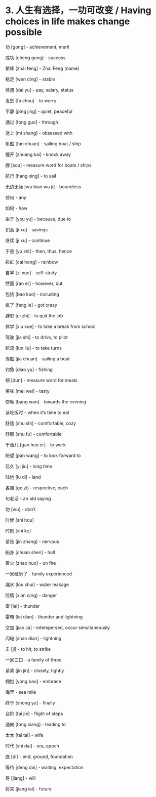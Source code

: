 # 3. 人生有选择，一功可改变 / Having choices in life makes change possible

功 [gong] - achievement, merit

成功 [cheng gong] - success

翟峰 [zhai feng] - Zhai Feng (name)

稳定 [wen ding] - stable

待遇 [dai yu] - pay, salary, status

发愁 [fa chou] - to worry

平静 [ping jing] - quiet, peaceful

通过 [tong guo] - through

迷上 [mi shang] - obsessed with

帆船 [fan chuan] - sailing boat / ship

撞开 [zhuang kai] - knock away

艘 [sou] - measure word for boats / ships

航行 [hang xing] - to sail

无边无际 [wu bian wu ji] - boundless

任何 - any

如何 - how

由于 [you yu] - because, due to

积蓄 [ji xu] - savings

继续 [ji xu] - continue

于是 [yu shi] - then, thus, hence

彩虹 [cai hong] - rainbow

自学 [zi xue] - self-study

然而 [ran er] - however, but

包括 [bao kuo] - including

疯了 [feng le] - got crazy

辞职 [ci zhi] - to quit the job

休学 [xiu xue] - to take a break from school

驾驶 [jia shi] - to drive, to pilot

轮流 [lun liu] - to take turns

驾船 [jia chuan] - sailing a boat

钓鱼 [diao yu] - fishing

顿 [dun] - measure word for meals

美味 [mei wei] - tasty

傍晚 [bang wan] - towards the evening

该吃饭时 - when it’s time to eat

舒适 [shu shi] - comfortable, cozy

舒服 [shu fu] - comfortable

干活儿 [gan huo er] - to work

盼望 [pan wang] - to look forward to

已久 [yi jiu] - long time

陆地 [lu di] - land

各自 [ge zi] - respective, each

句老话 - an old saying

勿 [wu] - don’t

时候 [shi hou]

时刻 [shi ke]

紧张 [jin zhang] - nervous

船身 [chuan shen] - hull

着火 [zhao huo] - on fire

一家经历了 - family experienced

漏水 [lou shui] - water leakage

险情 [xian qing] - danger

雷 [lei] - thunder

雷电 [lei dian] - thunder and lightning

交加 [jiao jia] - interspersed, occur simultaneously

闪电 [shan dian] - lightning

击 [ji] - to hit, to strike

一家三口 - a family of three

紧紧 [jin jin] - closely, tightly

拥抱 [yong bao] - embrace

海里 - sea mile

终于 [shong yu] - finally

台阶 [tai jie] - flight of steps

通向 [tong xiang] - leading to

太太 [tai tai] - wife

时代 [shi dai] - era, epoch

底 [di] - end, ground, foundation

等待 [deng dai] - waiting, expectation

将 [jiang] - will

将来 [jiang lai] - future